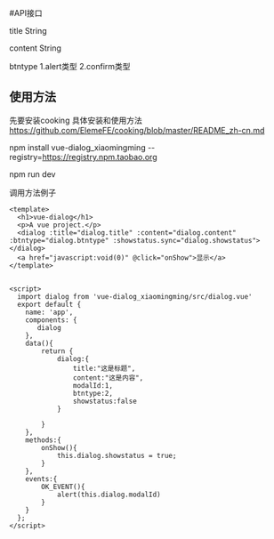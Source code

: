 #API接口

title String

content String

btntype 1.alert类型 2.confirm类型

## 使用方法
先要安装cooking 具体安装和使用方法 https://github.com/ElemeFE/cooking/blob/master/README_zh-cn.md

npm install vue-dialog_xiaomingming --registry=https://registry.npm.taobao.org

npm run dev

调用方法例子
```
<template>
  <h1>vue-dialog</h1>
  <p>A vue project.</p>
  <dialog :title="dialog.title" :content="dialog.content" :btntype="dialog.btntype" :showstatus.sync="dialog.showstatus"></dialog>
  <a href="javascript:void(0)" @click="onShow">显示</a>
</template>


<script>
  import dialog from 'vue-dialog_xiaomingming/src/dialog.vue'	
  export default {
    name: 'app',
	components: {
       dialog
    },
    data(){
    	return {
    		dialog:{
    			title:"这是标题",
    			content:"这是内容",
    			modalId:1,
    			btntype:2,
    			showstatus:false
    		}
    		
    	}
    },
    methods:{
    	onShow(){
    		this.dialog.showstatus = true;
    	}
    },
    events:{
    	OK_EVENT(){
    		alert(this.dialog.modalId)
    	}
    }
  };
</script>

```


